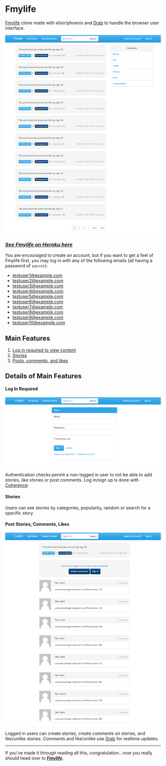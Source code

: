 # Fmylife

[Fmylife](https://elixir-fmylife-clone.herokuapp.com/"Fmylife") clone made with elixir/phoenix and [Drab](https://github.com/grych/drab"Drab") to handle the browser user interface.

![Fmylife Homepage](/readme-img/homepage.png "Fmylife Homepage")

### [_See Fmylife on Heroku here_](https://elixir-fmylife-clone.herokuapp.com/ "Fmylife")

You are encouraged to create an account, but if you want to get a feel of Fmylife first, you may log in with any of the following emails (all having a password of `secret`):

- testuser1@example.com
- testuser2@example.com
- testuser3@example.com
- testuser4@example.com
- testuser5@example.com
- testuser6@example.com
- testuser7@example.com
- testuser8@example.com
- testuser9@example.com
- testuser10@example.com


## Main Features

1. [Log in required to view content](#log-in-required "Log In Required")
1. [Stories](#stories "Stories")
1. [Posts, comments, and likes](#posts-comments-likes "Posts, Comments, Likes")

## Details of Main Features

#### Log In Required

![Fmylife Log in Page](/readme-img/login.png "Fmylife Log in Page")

Authentication checks permit a non-logged in user to not be able to add stories, like stories or post comments. Log in/sign up is done with [Coherence](https://github.com/smpallen99/coherence "Coherence").

#### Stories

Users can see stories by categories, popularity, random or search for a specific story.


#### Post Stories, Comments, Likes

![Fmylife Show Page](/readme-img/show.png "Fmylife Show Page")

Logged in users can create stories, create comments on stories, and like/unlike stories. Comments and like/unlike use [Drab](https://github.com/grych/drab"Drab") for realtime updates.

---

If you've made it through reading all this, congratulation...now you really should head over to [**_Fmylife_**](https://elixir-fmylife-clone.herokuapp.com/"Odinbook").
